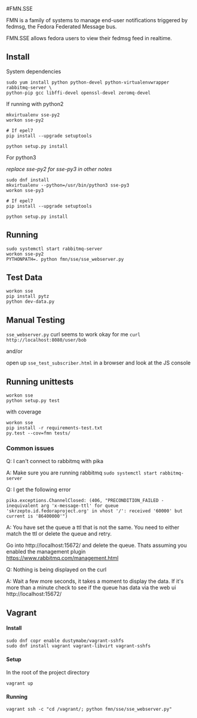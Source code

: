 #FMN.SSE

FMN is a family of systems to manage end-user notifications triggered by
fedmsg, the Fedora Federated Message bus.

FMN.SSE allows fedora users to view their fedmsg feed in realtime.

## Install
System dependencies
```
sudo yum install python python-devel python-virtualenvwrapper rabbitmq-server \
python-pip gcc libffi-devel openssl-devel zeromq-devel
```

If running with python2
```
mkvirtualenv sse-py2
workon sse-py2

# If epel7
pip install --upgrade setuptools

python setup.py install
```

For python3

*replace sse-py2 for sse-py3 in other notes*
```
sudo dnf install 
mkvirtualenv --python=/usr/bin/python3 sse-py3
workon sse-py3

# If epel7
pip install --upgrade setuptools

python setup.py install
```

## Running

```
sudo systemctl start rabbitmq-server
workon sse-py2
PYTHONPATH=. python fmn/sse/sse_webserver.py
```

## Test Data

```
workon sse
pip install pytz
python dev-data.py
```

## Manual Testing

`sse_webserver.py` curl seems to work okay for me `curl http://localhost:8080/user/bob`

and/or

open up `sse_test_subscriber.html` in a browser and look at the JS console

## Running unittests
```
workon sse
python setup.py test
```

with coverage

```
workon sse
pip install -r requirements-test.txt
py.test --cov=fmn tests/
```

### Common issues

Q: I can't connect to rabbitmq with pika

A: Make sure you are running rabbitmq `sudo systemctl start rabbitmq-server`

Q: I get the following error
```
pika.exceptions.ChannelClosed: (406, "PRECONDITION_FAILED - inequivalent arg 'x-message-ttl' for queue 'skrzepto.id.fedoraproject.org' in vhost '/': received '60000' but current is '86400000'")
```

A: You have set the queue a ttl that is not the same. You need to either match the ttl or delete the queue and retry.

Go into http://localhost:15672/  and delete the queue. Thats assuming you enabled the management plugin https://www.rabbitmq.com/management.html

Q: Nothing is being displayed on the curl

A: Wait a few more seconds, it takes a moment to display the data. If it's more
than a minute check to see if the queue has data via the web ui http://localhost:15672/


## Vagrant

#### Install
```
sudo dnf copr enable dustymabe/vagrant-sshfs
sudo dnf install vagrant vagrant-libvirt vagrant-sshfs
```

#### Setup
In the root of the project directory
````
vagrant up
````

#### Running
```
vagrant ssh -c "cd /vagrant/; python fmn/sse/sse_webserver.py"
```